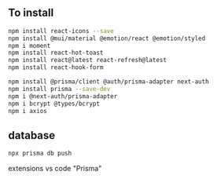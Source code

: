 ## To install
```bash 
npm install react-icons --save
npm install @mui/material @emotion/react @emotion/styled
npm i moment
npm install react-hot-toast
npm install react@latest react-refresh@latest
npm install react-hook-form

npm install @prisma/client @auth/prisma-adapter next-auth
npm install prisma --save-dev
npm i @next-auth/prisma-adapter
npm i bcrypt @types/bcrypt
npm i axios
```

## database
```bash
npx prisma db push
```



extensions vs code "Prisma"